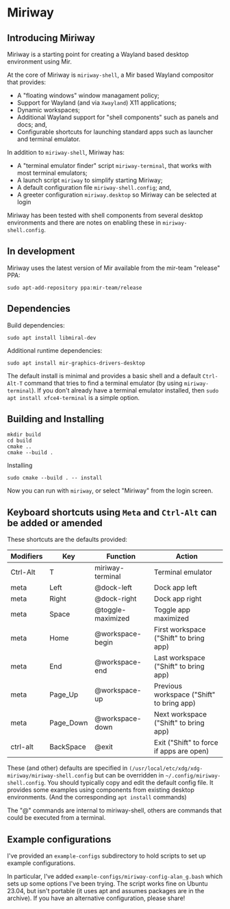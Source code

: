 # Miriway

## Introducing Miriway
Miriway is a starting point for creating a Wayland based desktop environment using Mir.

At the core of Miriway is `miriway-shell`, a Mir based Wayland compositor that provides:
* A "floating windows" window managament policy;
* Support for Wayland (and via `Xwayland`) X11 applications; 
* Dynamic workspaces;
* Additional Wayland support for "shell components" such as panels and docs; and,
* Configurable shortcuts for launching standard apps such as launcher and terminal emulator.

In addition to `miriway-shell`, Miriway has:

* A "terminal emulator finder" script `miriway-terminal`, that works with most terminal emulators;
* A launch script `miriway` to simplify starting Miriway;
* A default configuration file `miriway-shell.config`; and,
* A greeter configuration `miriway.desktop` so Miriway can be selected at login

Miriway has been tested with shell components from several desktop environments 
and there are notes on enabling these in `miriway-shell.config`.

## In development

Miriway uses the latest version of Mir available from the mir-team "release" PPA:

```plain
sudo apt-add-repository ppa:mir-team/release
```

## Dependencies

Build dependencies:
```plain
sudo apt install libmiral-dev
```

Additional runtime dependencies:
```plain
sudo apt install mir-graphics-drivers-desktop
```

The default install is minimal and provides a basic shell and a default 
`Ctrl-Alt-T` command that tries to find a terminal emulator (by using 
`miriway-terminal`). If you don't already have a terminal emulator 
installed, then `sudo apt install xfce4-terminal` is a simple option.

## Building and Installing

```plain
mkdir build
cd build
cmake ..
cmake --build .
```

Installing

```plain
sudo cmake --build . -- install
```

Now you can run with `miriway`, or select "Miriway" from the login screen.

## Keyboard shortcuts using `Meta` and `Ctrl-Alt` can be added or amended

These shortcuts are the defaults provided:

Modifiers|Key|Function|Action
--|--|--|--
Ctrl-Alt|T|miriway-terminal|Terminal emulator
meta|Left|@dock-left|Dock app left
meta|Right|@dock-right|Dock app right
meta|Space|@toggle-maximized|Toggle app maximized
meta|Home|@workspace-begin|First workspace ("Shift" to bring app)
meta|End|@workspace-end|Last workspace ("Shift" to bring app)
meta|Page_Up|@workspace-up|Previous workspace ("Shift" to bring app)
meta|Page_Down|@workspace-down|Next workspace ("Shift" to bring app)
ctrl-alt|BackSpace|@exit|Exit ("Shift" to force if apps are open)

These (and other) defaults are specified in `(/usr/local/etc/xdg/xdg-miriway/miriway-shell.config` but can be 
overridden in `~/.config/miriway-shell.config`. You should typically copy and edit the default config file. It provides
some examples using components from existing desktop environments. (And the corresponding `apt install` commands)

The "@" commands are internal to miriway-shell, others are commands that could be executed from a terminal.

## Example configurations

I've provided an `example-configs` subdirectory to hold scripts to set up example configurations.

In particular, I've added `example-configs/miriway-config-alan_g.bash` which sets up some options I've been trying.
The script works fine on Ubuntu 23.04, but isn't portable (it uses apt and assumes packages are in the archive).
If you have an alternative configuration, please share!